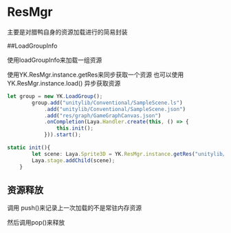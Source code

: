 # ResMgr
主要是对腊鸭自身的资源加载进行的简易封装

##LoadGroupInfo

使用loadGroupInfo来加载一组资源

使用YK.ResMgr.instance.getRes来同步获取一个资源
也可以使用 YK.ResMgr.instance.load() 异步获取资源

```typescript
let group = new YK.LoadGroup();
        group.add("unitylib/Conventional/SampleScene.ls")
            .add("unitylib/Conventional/SampleScene.json")
            .add("res/graph/GameGraphCanvas.json")
            .onCompletion(Laya.Handler.create(this, () => {
                this.init();
            })).start();
            
static init(){
        let scene: Laya.Sprite3D = YK.ResMgr.instance.getRes("unitylib/Conventional/SampleScene.ls") as Laya.Sprite3D;
        Laya.stage.addChild(scene);
    }
```

## 资源释放

调用 push()来记录上一次加载的不是常驻内存资源

然后调用pop()来释放